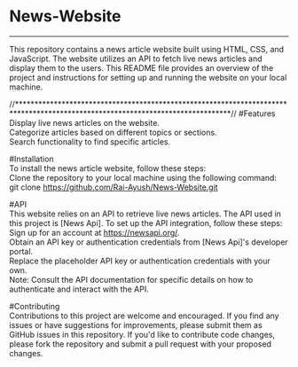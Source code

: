 # News-Website
****************
This repository contains a news article website built using HTML, CSS, and JavaScript. The website utilizes an API to fetch live news articles and display them to the users. This README file provides an overview of the project and instructions for setting up and running the website on your local machine.

//*******************************************************************************************************************************//
#Features  
Display live news articles on the website.  
Categorize articles based on different topics or sections.  
Search functionality to find specific articles.  

#Installation  
To install the news article website, follow these steps:  
Clone the repository to your local machine using the following command:  
git clone https://github.com/Rai-Ayush/News-Website.git  

#API  
This website relies on an API to retrieve live news articles. The API used in this project is [News Api]. To set up the API integration, follow these steps:  
Sign up for an account at https://newsapi.org/.  
Obtain an API key or authentication credentials from [News Api]'s developer portal.  
Replace the placeholder API key or authentication credentials with your own.  
Note: Consult the API documentation for specific details on how to authenticate and interact with the API.  

#Contributing  
Contributions to this project are welcome and encouraged. If you find any issues or have suggestions for improvements, please submit them as GitHub issues in this repository. If you'd like to contribute code changes, please fork the repository and submit a pull request with your proposed changes.

